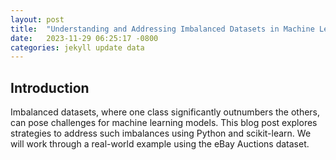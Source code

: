 ```yaml
---
layout: post
title:  "Understanding and Addressing Imbalanced Datasets in Machine Learning"
date:   2023-11-29 06:25:17 -0800
categories: jekyll update data
---
```

## Introduction

Imbalanced datasets, where one class significantly outnumbers the others, can pose challenges for machine learning models. This blog post explores strategies to address such imbalances using Python and scikit-learn. We will work through a real-world example using the eBay Auctions dataset.

<div>                        <script type="text/javascript">window.PlotlyConfig = {MathJaxConfig: 'local'};</script>
        <script charset="utf-8" src="https://cdn.plot.ly/plotly-2.24.1.min.js"></script>                <div id="bcec3dbb-a463-4a03-bea1-f708acabe953" class="plotly-graph-div" style="height:100%; width:400px;"></div>            <script type="text/javascript">                                    window.PLOTLYENV=window.PLOTLYENV || {};                                    if (document.getElementById("bcec3dbb-a463-4a03-bea1-f708acabe953")) {                    Plotly.newPlot(                        "bcec3dbb-a463-4a03-bea1-f708acabe953",                        [{"domain":{"x":[0.0,1.0],"y":[0.0,1.0]},"hole":0.3,"hovertemplate":"index=%{label}\u003cbr\u003eValues=%{value}\u003cextra\u003e\u003c\u002fextra\u003e","labels":[1,0],"legendgroup":"","name":"","showlegend":true,"values":[1066,906],"type":"pie","pull":[0.1,0.1],"textinfo":"percent+label"}],                        {"template":{"data":{"histogram2dcontour":[{"type":"histogram2dcontour","colorbar":{"outlinewidth":0,"ticks":""},"colorscale":[[0.0,"#0d0887"],[0.1111111111111111,"#46039f"],[0.2222222222222222,"#7201a8"],[0.3333333333333333,"#9c179e"],[0.4444444444444444,"#bd3786"],[0.5555555555555556,"#d8576b"],[0.6666666666666666,"#ed7953"],[0.7777777777777778,"#fb9f3a"],[0.8888888888888888,"#fdca26"],[1.0,"#f0f921"]]}],"choropleth":[{"type":"choropleth","colorbar":{"outlinewidth":0,"ticks":""}}],"histogram2d":[{"type":"histogram2d","colorbar":{"outlinewidth":0,"ticks":""},"colorscale":[[0.0,"#0d0887"],[0.1111111111111111,"#46039f"],[0.2222222222222222,"#7201a8"],[0.3333333333333333,"#9c179e"],[0.4444444444444444,"#bd3786"],[0.5555555555555556,"#d8576b"],[0.6666666666666666,"#ed7953"],[0.7777777777777778,"#fb9f3a"],[0.8888888888888888,"#fdca26"],[1.0,"#f0f921"]]}],"heatmap":[{"type":"heatmap","colorbar":{"outlinewidth":0,"ticks":""},"colorscale":[[0.0,"#0d0887"],[0.1111111111111111,"#46039f"],[0.2222222222222222,"#7201a8"],[0.3333333333333333,"#9c179e"],[0.4444444444444444,"#bd3786"],[0.5555555555555556,"#d8576b"],[0.6666666666666666,"#ed7953"],[0.7777777777777778,"#fb9f3a"],[0.8888888888888888,"#fdca26"],[1.0,"#f0f921"]]}],"heatmapgl":[{"type":"heatmapgl","colorbar":{"outlinewidth":0,"ticks":""},"colorscale":[[0.0,"#0d0887"],[0.1111111111111111,"#46039f"],[0.2222222222222222,"#7201a8"],[0.3333333333333333,"#9c179e"],[0.4444444444444444,"#bd3786"],[0.5555555555555556,"#d8576b"],[0.6666666666666666,"#ed7953"],[0.7777777777777778,"#fb9f3a"],[0.8888888888888888,"#fdca26"],[1.0,"#f0f921"]]}],"contourcarpet":[{"type":"contourcarpet","colorbar":{"outlinewidth":0,"ticks":""}}],"contour":[{"type":"contour","colorbar":{"outlinewidth":0,"ticks":""},"colorscale":[[0.0,"#0d0887"],[0.1111111111111111,"#46039f"],[0.2222222222222222,"#7201a8"],[0.3333333333333333,"#9c179e"],[0.4444444444444444,"#bd3786"],[0.5555555555555556,"#d8576b"],[0.6666666666666666,"#ed7953"],[0.7777777777777778,"#fb9f3a"],[0.8888888888888888,"#fdca26"],[1.0,"#f0f921"]]}],"surface":[{"type":"surface","colorbar":{"outlinewidth":0,"ticks":""},"colorscale":[[0.0,"#0d0887"],[0.1111111111111111,"#46039f"],[0.2222222222222222,"#7201a8"],[0.3333333333333333,"#9c179e"],[0.4444444444444444,"#bd3786"],[0.5555555555555556,"#d8576b"],[0.6666666666666666,"#ed7953"],[0.7777777777777778,"#fb9f3a"],[0.8888888888888888,"#fdca26"],[1.0,"#f0f921"]]}],"mesh3d":[{"type":"mesh3d","colorbar":{"outlinewidth":0,"ticks":""}}],"scatter":[{"fillpattern":{"fillmode":"overlay","size":10,"solidity":0.2},"type":"scatter"}],"parcoords":[{"type":"parcoords","line":{"colorbar":{"outlinewidth":0,"ticks":""}}}],"scatterpolargl":[{"type":"scatterpolargl","marker":{"colorbar":{"outlinewidth":0,"ticks":""}}}],"bar":[{"error_x":{"color":"#2a3f5f"},"error_y":{"color":"#2a3f5f"},"marker":{"line":{"color":"#E5ECF6","width":0.5},"pattern":{"fillmode":"overlay","size":10,"solidity":0.2}},"type":"bar"}],"scattergeo":[{"type":"scattergeo","marker":{"colorbar":{"outlinewidth":0,"ticks":""}}}],"scatterpolar":[{"type":"scatterpolar","marker":{"colorbar":{"outlinewidth":0,"ticks":""}}}],"histogram":[{"marker":{"pattern":{"fillmode":"overlay","size":10,"solidity":0.2}},"type":"histogram"}],"scattergl":[{"type":"scattergl","marker":{"colorbar":{"outlinewidth":0,"ticks":""}}}],"scatter3d":[{"type":"scatter3d","line":{"colorbar":{"outlinewidth":0,"ticks":""}},"marker":{"colorbar":{"outlinewidth":0,"ticks":""}}}],"scattermapbox":[{"type":"scattermapbox","marker":{"colorbar":{"outlinewidth":0,"ticks":""}}}],"scatterternary":[{"type":"scatterternary","marker":{"colorbar":{"outlinewidth":0,"ticks":""}}}],"scattercarpet":[{"type":"scattercarpet","marker":{"colorbar":{"outlinewidth":0,"ticks":""}}}],"carpet":[{"aaxis":{"endlinecolor":"#2a3f5f","gridcolor":"white","linecolor":"white","minorgridcolor":"white","startlinecolor":"#2a3f5f"},"baxis":{"endlinecolor":"#2a3f5f","gridcolor":"white","linecolor":"white","minorgridcolor":"white","startlinecolor":"#2a3f5f"},"type":"carpet"}],"table":[{"cells":{"fill":{"color":"#EBF0F8"},"line":{"color":"white"}},"header":{"fill":{"color":"#C8D4E3"},"line":{"color":"white"}},"type":"table"}],"barpolar":[{"marker":{"line":{"color":"#E5ECF6","width":0.5},"pattern":{"fillmode":"overlay","size":10,"solidity":0.2}},"type":"barpolar"}],"pie":[{"automargin":true,"type":"pie"}]},"layout":{"autotypenumbers":"strict","colorway":["#636efa","#EF553B","#00cc96","#ab63fa","#FFA15A","#19d3f3","#FF6692","#B6E880","#FF97FF","#FECB52"],"font":{"color":"#2a3f5f"},"hovermode":"closest","hoverlabel":{"align":"left"},"paper_bgcolor":"white","plot_bgcolor":"#E5ECF6","polar":{"bgcolor":"#E5ECF6","angularaxis":{"gridcolor":"white","linecolor":"white","ticks":""},"radialaxis":{"gridcolor":"white","linecolor":"white","ticks":""}},"ternary":{"bgcolor":"#E5ECF6","aaxis":{"gridcolor":"white","linecolor":"white","ticks":""},"baxis":{"gridcolor":"white","linecolor":"white","ticks":""},"caxis":{"gridcolor":"white","linecolor":"white","ticks":""}},"coloraxis":{"colorbar":{"outlinewidth":0,"ticks":""}},"colorscale":{"sequential":[[0.0,"#0d0887"],[0.1111111111111111,"#46039f"],[0.2222222222222222,"#7201a8"],[0.3333333333333333,"#9c179e"],[0.4444444444444444,"#bd3786"],[0.5555555555555556,"#d8576b"],[0.6666666666666666,"#ed7953"],[0.7777777777777778,"#fb9f3a"],[0.8888888888888888,"#fdca26"],[1.0,"#f0f921"]],"sequentialminus":[[0.0,"#0d0887"],[0.1111111111111111,"#46039f"],[0.2222222222222222,"#7201a8"],[0.3333333333333333,"#9c179e"],[0.4444444444444444,"#bd3786"],[0.5555555555555556,"#d8576b"],[0.6666666666666666,"#ed7953"],[0.7777777777777778,"#fb9f3a"],[0.8888888888888888,"#fdca26"],[1.0,"#f0f921"]],"diverging":[[0,"#8e0152"],[0.1,"#c51b7d"],[0.2,"#de77ae"],[0.3,"#f1b6da"],[0.4,"#fde0ef"],[0.5,"#f7f7f7"],[0.6,"#e6f5d0"],[0.7,"#b8e186"],[0.8,"#7fbc41"],[0.9,"#4d9221"],[1,"#276419"]]},"xaxis":{"gridcolor":"white","linecolor":"white","ticks":"","title":{"standoff":15},"zerolinecolor":"white","automargin":true,"zerolinewidth":2},"yaxis":{"gridcolor":"white","linecolor":"white","ticks":"","title":{"standoff":15},"zerolinecolor":"white","automargin":true,"zerolinewidth":2},"scene":{"xaxis":{"backgroundcolor":"#E5ECF6","gridcolor":"white","linecolor":"white","showbackground":true,"ticks":"","zerolinecolor":"white","gridwidth":2},"yaxis":{"backgroundcolor":"#E5ECF6","gridcolor":"white","linecolor":"white","showbackground":true,"ticks":"","zerolinecolor":"white","gridwidth":2},"zaxis":{"backgroundcolor":"#E5ECF6","gridcolor":"white","linecolor":"white","showbackground":true,"ticks":"","zerolinecolor":"white","gridwidth":2}},"shapedefaults":{"line":{"color":"#2a3f5f"}},"annotationdefaults":{"arrowcolor":"#2a3f5f","arrowhead":0,"arrowwidth":1},"geo":{"bgcolor":"white","landcolor":"#E5ECF6","subunitcolor":"white","showland":true,"showlakes":true,"lakecolor":"white"},"title":{"x":0.05},"mapbox":{"style":"light"}}},"legend":{"tracegroupgap":0},"title":{"text":"No Sampling"},"piecolorway":["blue","orange"],"width":400},                        {"responsive": true}                    )                };                            </script>        

                       <script type="text/javascript">window.PlotlyConfig = {MathJaxConfig: 'local'};</script>
        <script charset="utf-8" src="https://cdn.plot.ly/plotly-2.24.1.min.js"></script>                <div id="672d9b2b-b219-4844-9730-be9dd6791779" class="plotly-graph-div" style="height:100%; width:400px;"></div>            <script type="text/javascript">                                    window.PLOTLYENV=window.PLOTLYENV || {};                                    if (document.getElementById("672d9b2b-b219-4844-9730-be9dd6791779")) {                    Plotly.newPlot(                        "672d9b2b-b219-4844-9730-be9dd6791779",                        [{"domain":{"x":[0.0,1.0],"y":[0.0,1.0]},"hole":0.3,"hovertemplate":"index=%{label}\u003cbr\u003eValues=%{value}\u003cextra\u003e\u003c\u002fextra\u003e","labels":[0,1],"legendgroup":"","name":"","showlegend":true,"values":[906,906],"type":"pie","pull":[0.1,0.1],"textinfo":"percent+label"}],                        {"template":{"data":{"histogram2dcontour":[{"type":"histogram2dcontour","colorbar":{"outlinewidth":0,"ticks":""},"colorscale":[[0.0,"#0d0887"],[0.1111111111111111,"#46039f"],[0.2222222222222222,"#7201a8"],[0.3333333333333333,"#9c179e"],[0.4444444444444444,"#bd3786"],[0.5555555555555556,"#d8576b"],[0.6666666666666666,"#ed7953"],[0.7777777777777778,"#fb9f3a"],[0.8888888888888888,"#fdca26"],[1.0,"#f0f921"]]}],"choropleth":[{"type":"choropleth","colorbar":{"outlinewidth":0,"ticks":""}}],"histogram2d":[{"type":"histogram2d","colorbar":{"outlinewidth":0,"ticks":""},"colorscale":[[0.0,"#0d0887"],[0.1111111111111111,"#46039f"],[0.2222222222222222,"#7201a8"],[0.3333333333333333,"#9c179e"],[0.4444444444444444,"#bd3786"],[0.5555555555555556,"#d8576b"],[0.6666666666666666,"#ed7953"],[0.7777777777777778,"#fb9f3a"],[0.8888888888888888,"#fdca26"],[1.0,"#f0f921"]]}],"heatmap":[{"type":"heatmap","colorbar":{"outlinewidth":0,"ticks":""},"colorscale":[[0.0,"#0d0887"],[0.1111111111111111,"#46039f"],[0.2222222222222222,"#7201a8"],[0.3333333333333333,"#9c179e"],[0.4444444444444444,"#bd3786"],[0.5555555555555556,"#d8576b"],[0.6666666666666666,"#ed7953"],[0.7777777777777778,"#fb9f3a"],[0.8888888888888888,"#fdca26"],[1.0,"#f0f921"]]}],"heatmapgl":[{"type":"heatmapgl","colorbar":{"outlinewidth":0,"ticks":""},"colorscale":[[0.0,"#0d0887"],[0.1111111111111111,"#46039f"],[0.2222222222222222,"#7201a8"],[0.3333333333333333,"#9c179e"],[0.4444444444444444,"#bd3786"],[0.5555555555555556,"#d8576b"],[0.6666666666666666,"#ed7953"],[0.7777777777777778,"#fb9f3a"],[0.8888888888888888,"#fdca26"],[1.0,"#f0f921"]]}],"contourcarpet":[{"type":"contourcarpet","colorbar":{"outlinewidth":0,"ticks":""}}],"contour":[{"type":"contour","colorbar":{"outlinewidth":0,"ticks":""},"colorscale":[[0.0,"#0d0887"],[0.1111111111111111,"#46039f"],[0.2222222222222222,"#7201a8"],[0.3333333333333333,"#9c179e"],[0.4444444444444444,"#bd3786"],[0.5555555555555556,"#d8576b"],[0.6666666666666666,"#ed7953"],[0.7777777777777778,"#fb9f3a"],[0.8888888888888888,"#fdca26"],[1.0,"#f0f921"]]}],"surface":[{"type":"surface","colorbar":{"outlinewidth":0,"ticks":""},"colorscale":[[0.0,"#0d0887"],[0.1111111111111111,"#46039f"],[0.2222222222222222,"#7201a8"],[0.3333333333333333,"#9c179e"],[0.4444444444444444,"#bd3786"],[0.5555555555555556,"#d8576b"],[0.6666666666666666,"#ed7953"],[0.7777777777777778,"#fb9f3a"],[0.8888888888888888,"#fdca26"],[1.0,"#f0f921"]]}],"mesh3d":[{"type":"mesh3d","colorbar":{"outlinewidth":0,"ticks":""}}],"scatter":[{"fillpattern":{"fillmode":"overlay","size":10,"solidity":0.2},"type":"scatter"}],"parcoords":[{"type":"parcoords","line":{"colorbar":{"outlinewidth":0,"ticks":""}}}],"scatterpolargl":[{"type":"scatterpolargl","marker":{"colorbar":{"outlinewidth":0,"ticks":""}}}],"bar":[{"error_x":{"color":"#2a3f5f"},"error_y":{"color":"#2a3f5f"},"marker":{"line":{"color":"#E5ECF6","width":0.5},"pattern":{"fillmode":"overlay","size":10,"solidity":0.2}},"type":"bar"}],"scattergeo":[{"type":"scattergeo","marker":{"colorbar":{"outlinewidth":0,"ticks":""}}}],"scatterpolar":[{"type":"scatterpolar","marker":{"colorbar":{"outlinewidth":0,"ticks":""}}}],"histogram":[{"marker":{"pattern":{"fillmode":"overlay","size":10,"solidity":0.2}},"type":"histogram"}],"scattergl":[{"type":"scattergl","marker":{"colorbar":{"outlinewidth":0,"ticks":""}}}],"scatter3d":[{"type":"scatter3d","line":{"colorbar":{"outlinewidth":0,"ticks":""}},"marker":{"colorbar":{"outlinewidth":0,"ticks":""}}}],"scattermapbox":[{"type":"scattermapbox","marker":{"colorbar":{"outlinewidth":0,"ticks":""}}}],"scatterternary":[{"type":"scatterternary","marker":{"colorbar":{"outlinewidth":0,"ticks":""}}}],"scattercarpet":[{"type":"scattercarpet","marker":{"colorbar":{"outlinewidth":0,"ticks":""}}}],"carpet":[{"aaxis":{"endlinecolor":"#2a3f5f","gridcolor":"white","linecolor":"white","minorgridcolor":"white","startlinecolor":"#2a3f5f"},"baxis":{"endlinecolor":"#2a3f5f","gridcolor":"white","linecolor":"white","minorgridcolor":"white","startlinecolor":"#2a3f5f"},"type":"carpet"}],"table":[{"cells":{"fill":{"color":"#EBF0F8"},"line":{"color":"white"}},"header":{"fill":{"color":"#C8D4E3"},"line":{"color":"white"}},"type":"table"}],"barpolar":[{"marker":{"line":{"color":"#E5ECF6","width":0.5},"pattern":{"fillmode":"overlay","size":10,"solidity":0.2}},"type":"barpolar"}],"pie":[{"automargin":true,"type":"pie"}]},"layout":{"autotypenumbers":"strict","colorway":["#636efa","#EF553B","#00cc96","#ab63fa","#FFA15A","#19d3f3","#FF6692","#B6E880","#FF97FF","#FECB52"],"font":{"color":"#2a3f5f"},"hovermode":"closest","hoverlabel":{"align":"left"},"paper_bgcolor":"white","plot_bgcolor":"#E5ECF6","polar":{"bgcolor":"#E5ECF6","angularaxis":{"gridcolor":"white","linecolor":"white","ticks":""},"radialaxis":{"gridcolor":"white","linecolor":"white","ticks":""}},"ternary":{"bgcolor":"#E5ECF6","aaxis":{"gridcolor":"white","linecolor":"white","ticks":""},"baxis":{"gridcolor":"white","linecolor":"white","ticks":""},"caxis":{"gridcolor":"white","linecolor":"white","ticks":""}},"coloraxis":{"colorbar":{"outlinewidth":0,"ticks":""}},"colorscale":{"sequential":[[0.0,"#0d0887"],[0.1111111111111111,"#46039f"],[0.2222222222222222,"#7201a8"],[0.3333333333333333,"#9c179e"],[0.4444444444444444,"#bd3786"],[0.5555555555555556,"#d8576b"],[0.6666666666666666,"#ed7953"],[0.7777777777777778,"#fb9f3a"],[0.8888888888888888,"#fdca26"],[1.0,"#f0f921"]],"sequentialminus":[[0.0,"#0d0887"],[0.1111111111111111,"#46039f"],[0.2222222222222222,"#7201a8"],[0.3333333333333333,"#9c179e"],[0.4444444444444444,"#bd3786"],[0.5555555555555556,"#d8576b"],[0.6666666666666666,"#ed7953"],[0.7777777777777778,"#fb9f3a"],[0.8888888888888888,"#fdca26"],[1.0,"#f0f921"]],"diverging":[[0,"#8e0152"],[0.1,"#c51b7d"],[0.2,"#de77ae"],[0.3,"#f1b6da"],[0.4,"#fde0ef"],[0.5,"#f7f7f7"],[0.6,"#e6f5d0"],[0.7,"#b8e186"],[0.8,"#7fbc41"],[0.9,"#4d9221"],[1,"#276419"]]},"xaxis":{"gridcolor":"white","linecolor":"white","ticks":"","title":{"standoff":15},"zerolinecolor":"white","automargin":true,"zerolinewidth":2},"yaxis":{"gridcolor":"white","linecolor":"white","ticks":"","title":{"standoff":15},"zerolinecolor":"white","automargin":true,"zerolinewidth":2},"scene":{"xaxis":{"backgroundcolor":"#E5ECF6","gridcolor":"white","linecolor":"white","showbackground":true,"ticks":"","zerolinecolor":"white","gridwidth":2},"yaxis":{"backgroundcolor":"#E5ECF6","gridcolor":"white","linecolor":"white","showbackground":true,"ticks":"","zerolinecolor":"white","gridwidth":2},"zaxis":{"backgroundcolor":"#E5ECF6","gridcolor":"white","linecolor":"white","showbackground":true,"ticks":"","zerolinecolor":"white","gridwidth":2}},"shapedefaults":{"line":{"color":"#2a3f5f"}},"annotationdefaults":{"arrowcolor":"#2a3f5f","arrowhead":0,"arrowwidth":1},"geo":{"bgcolor":"white","landcolor":"#E5ECF6","subunitcolor":"white","showland":true,"showlakes":true,"lakecolor":"white"},"title":{"x":0.05},"mapbox":{"style":"light"}}},"legend":{"tracegroupgap":0},"title":{"text":"Under-sampling"},"piecolorway":["blue","orange"],"width":400},                        {"responsive": true}                    )                };                            </script>        </div>

## Loading and Exploring the Dataset

We begin by importing necessary libraries and loading the dataset. The eBay Auctions dataset, available in the [DMBA repository](https://github.com/gedeck/dmba), contains information about auctions on eBay.

```python
# Code for loading the dataset
import matplotlib.pyplot as plt
import pandas as pd
import numpy as np
import gdown
from imblearn.under_sampling import RandomUnderSampler
from imblearn.over_sampling import RandomOverSampler
from imblearn.pipeline import Pipeline
from sklearn.tree import DecisionTreeClassifier
from sklearn.model_selection import cross_val_score

# Download and load the eBay Auctions dataset
url="https://github.com/gedeck/dmba/raw/master/datasets/dmba-datasets.zip"
gdown.download(url,'file.zip',quiet=True)
!unzip -o file.zip &> /dev/null
df=pd.read_csv('/content/dmba/eBayAuctions.csv')
df.head()
```

Next, we preprocess the data by one-hot encoding categorical variables and preparing the features (X) and labels (y) for model training.

```python
# Code for data preprocessing
df=pd.get_dummies(data=df,columns=df.columns[0:-1]).assign(**{f"Competitive?": df['Competitive?'].to_list()})
df.head()

# Split the data into features(X) and labels(y)
Xtrain=df.drop('Competitive?',axis=1)
ytrain=df['Competitive?']

# Visualize class distribution
counts = ytrain.value_counts()
plt.pie(counts, labels=counts.index, autopct=lambda p: '{:.0f}'.format(p * sum(counts) / 100))
plt.show()
```

## Handling Imbalanced Data

Imbalanced datasets can lead to biased models. To address this, we explore two common techniques: random under-sampling and random over-sampling.

### Random Under-sampling

```python
# Code for random under-sampling
rus = RandomUnderSampler(sampling_strategy=1)
Xtrain_us, ytrain_us = rus.fit_resample(Xtrain, ytrain)
counts = ytrain_us.value_counts()
plt.pie(counts, labels=counts.index, autopct=lambda p: '{:.0f}'.format(p * sum(counts) / 100))
plt.title("Under-sampling");
```

### Random Over-sampling

```python
# Code for random over-sampling
ros = RandomOverSampler(sampling_strategy=1)
Xtrain_os, ytrain_os = ros.fit_resample(Xtrain, ytrain)
counts = ytrain_os.value_counts()
plt.pie(counts, labels=counts.index, autopct=lambda p: '{:.0f}'.format(p * sum(counts) / 100))
plt.title("Over-sampling");
```

## Model Training and Evaluation

We train a Decision Tree Classifier using a pipeline that incorporates either under-sampling or over-sampling.

```python
# Code for model training and evaluation
steps = [('under', RandomUnderSampler()), ('model', DecisionTreeClassifier())]
pipeline = Pipeline(steps=steps)
scores_us = cross_val_score(pipeline, Xtrain, ytrain, scoring='f1_micro', cv=10, n_jobs=-1)
score = np.mean(scores_us)
print('F1 Score (Under-sampling): %.3f' % score)

steps = [('over', RandomOverSampler()), ('model', DecisionTreeClassifier())]
pipeline = Pipeline(steps=steps)
scores_os = cross_val_score(pipeline, Xtrain, ytrain, scoring='f1_micro', cv=10, n_jobs=-1)
score = np.mean(scores_os)
print('F1 Score (Over-sampling): %.3f' % score)
```

## Assessing the Impact

To understand the impact of under-sampling and over-sampling on model performance, we perform a two-sample t-test on the F1 scores.

```python
# Code for two-sample t-test
import scipy.stats as stats
t_statistic, p_value = stats.ttest_rel(scores_us, scores_os)

# Print the results
print(f"T-statistic: {t_statistic}")
print(f"P-value: {p_value}")

# Interpret the results
if p_value < 0.05:
    print("The difference between the two samples is statistically significant.")
else:
    print("There is no significant difference between the two samples.")
```

## Conclusion

In this guide, we explored techniques for handling imbalanced datasets using under-sampling and over-sampling. We applied these methods to a real-world dataset and evaluated their impact on model performance. The two-sample t-test provided a statistical assessment of the differences in F1 scores between the under-sampling and over-sampling approaches. Understanding and addressing imbalanced datasets are crucial steps towards building more robust and unbiased machine learning models.

## Note
The following equations describe the process of conducting a t-test for two independent samples, where \(d\) represents the difference between paired observations. Here's an explanation for each equation:

1. **Mean of Differences (\\(\bar{d}\\)):**
   \\[
   \bar{d} = \frac{\sum d_i}{n}
   \\]
   This equation calculates the average difference (\\(\bar{d}\\)) between paired observations. It involves summing up all the differences (\\(d_i\\)) and dividing by the number of pairs (\\(n\\)).

2. **Standard Deviation of Differences (\\(s_d\\)):**
   \\[
   s_d = \sqrt{\frac{\sum\left(d_i-\bar{d}\right)^2}{n-1}}
   \\]
   \\(s_d\\) represents the standard deviation of the differences. It is computed by taking the square root of the sum of squared deviations from the mean difference, divided by \(n-1\) (for sample standard deviation).

3. **T-statistic (\\(t\\)):**
   \\[
   t = \frac{\bar{d}-\mu_d}{s_d / \sqrt{n}}
   \\]
   The t-statistic measures how many standard deviations the sample mean difference (\(\bar{d}\)) is from the hypothesized population mean difference (\\(\mu_d\\)). It is calculated by dividing the difference between \\(\bar{d}\\) and \\(\mu_d\\) by the standard error of the mean difference (\\(s_d / \sqrt{n}\\)).

4. **Alternative T-statistic (\\(t\\)):**
   
\\[
   t = \frac{\bar{x_1} - \bar{x_2}} {\text{var}(x_{1} - x_{2}) / n}
   \\]
   Alternatively, you can compute the t-statistic directly using the sample means (\\(\bar{x_1}\\) and \\(\bar{x_2}\\)) and the variance of the differences (\\(\text{var}(x_{1} - x_{2})\\)) divided by \\(n\\).

These equations are fundamental in hypothesis testing to determine if the means of two independent samples are significantly different.

Once you have calculated the t-statistic, the next step is to determine whether it is significant. The significance of the t-statistic is typically assessed by comparing it to a critical value from the t-distribution or by calculating a p-value.

### Using Critical Values:

1. **Determine Degrees of Freedom (\\(df\\)):**
   The degrees of freedom for the t-distribution in a two-sample t-test is given by \\(df = n_1 + n_2 - 2\\), where \\(n_1\\) and \\(n_2\\) are the sample sizes.

2. **Find Critical Value:**
   Look up the critical value for your chosen significance level (e.g., 0.05) and degrees of freedom in the t-distribution table. The critical value corresponds to the point beyond which you would reject the null hypothesis.

3. **Compare t-statistic and Critical Value:**
   If the absolute value of the t-statistic is greater than the critical value, you reject the null hypothesis. The greater the difference between the t-statistic and the critical value, the stronger the evidence against the null hypothesis.

### Using P-Value:

1. **Calculate P-Value:**
   Use the t-statistic and the degrees of freedom to calculate the p-value. The p-value represents the probability of observing a t-statistic as extreme as, or more extreme than, the one obtained, assuming the null hypothesis is true.

2. **Compare P-Value and Significance Level:**
   Compare the p-value to your chosen significance level (e.g., 0.05). If the p-value is less than or equal to the significance level, you reject the null hypothesis. A smaller p-value indicates stronger evidence against the null hypothesis.

### Decision:

- **Reject Null Hypothesis:**
  - If t-statistic > Critical Value (or) P-Value ? Significance Level
  - Conclude that there is sufficient evidence to reject the null hypothesis.

- **Fail to Reject Null Hypothesis:**
  - If t-statistic $$\leq$$ Critical Value (or) P-Value > Significance Level
  - Conclude that there is not enough evidence to reject the null hypothesis.

In summary, the decision to reject or fail to reject the null hypothesis is based on comparing the t-statistic to critical values or using p-values, depending on the chosen approach.


